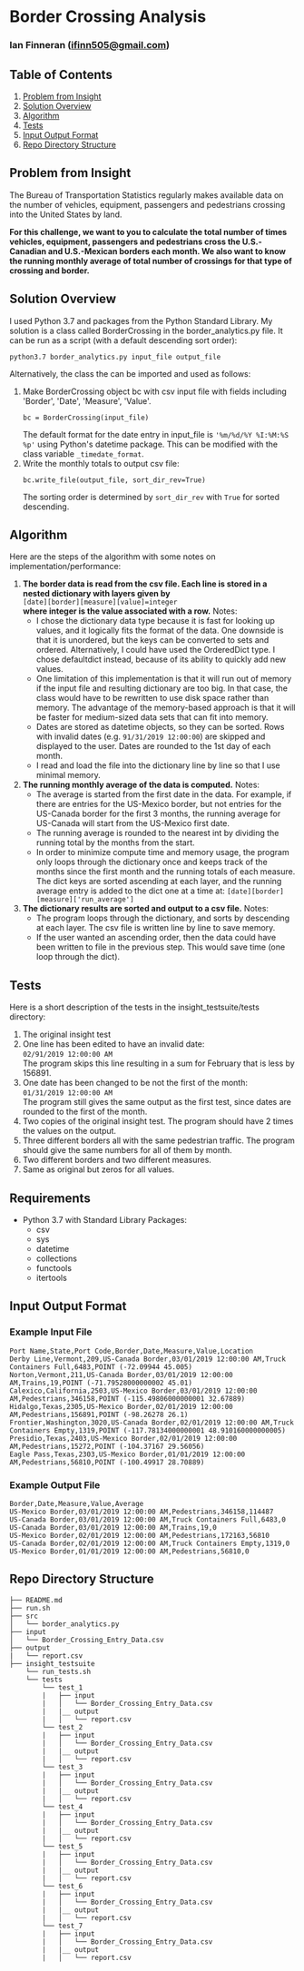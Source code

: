 # Border Crossing Analysis

### Ian Finneran (ifinn505@gmail.com)

## Table of Contents
1. [Problem from Insight](README.md#Problem-from-Insight)
1. [Solution Overview](README.md#Solution-Overview)
1. [Algorithm](README.md#Algorithm)
1. [Tests](README.md#Tests)
1. [Input Output Format](README.md#Input-Output-Format)
1. [Repo Directory Structure](README.md#Repo-Directory-Structure)

## Problem from Insight
The Bureau of Transportation Statistics regularly makes available data on the number of vehicles, equipment, passengers and pedestrians crossing into the United States by land.

**For this challenge, we want to you to calculate the total number of times vehicles, equipment, passengers and pedestrians cross the U.S.-Canadian and U.S.-Mexican borders each month. We also want to know the running monthly average of total number of crossings for that type of crossing and border.**

## Solution Overview

I used Python 3.7 and packages from the Python Standard Library. My solution is a class called BorderCrossing in the border_analytics.py file. It can be run as a script (with a default descending sort order):

```   
python3.7 border_analytics.py input_file output_file
``` 

Alternatively, the class the can be imported and used as follows:

1. Make BorderCrossing object bc with csv input file with fields including 'Border', 'Date', 'Measure', 'Value'. 
    ```    
    bc = BorderCrossing(input_file)
    ```      
    The default format for the date entry in input_file is ```'%m/%d/%Y %I:%M:%S %p'``` using Python's datetime package. This can be modified with the class variable ```_timedate_format```.
1. Write the monthly totals to output csv file:
    ```   
    bc.write_file(output_file, sort_dir_rev=True)
    ```
    The sorting order is determined by ```sort_dir_rev``` with ```True``` for sorted descending.
   
## Algorithm

Here are the steps of the algorithm with some notes on implementation/performance:

1. **The border data is read from the csv file. Each line is stored in a nested dictionary with layers given by**  
    ```[date][border][measure][value]=integer```  
    **where integer is the value associated with a row.** Notes: 
    - I chose the dictionary data type because it is fast for looking up values, and it logically fits the format of the data. One downside is that it is unordered, but the keys can be converted to sets and ordered. Alternatively, I could have used the OrderedDict type. I chose defaultdict instead, because of its ability to quickly add new values. 
    - One limitation of this implementation is that it will run out of memory if the input file and resulting dictionary are too big. In that case, the class would have to be rewritten to use disk space rather than memory. The advantage of the memory-based approach is that it will be faster for medium-sized data sets that can fit into memory.
    - Dates are stored as datetime objects, so they can be sorted. Rows with invalid dates (e.g. ```91/31/2019 12:00:00```) are skipped and displayed to the user. Dates are rounded to the 1st day of each month.
    - I read and load the file into the dictionary line by line so that I use minimal memory.
1. **The running monthly average of the data is computed.** Notes:
    - The average is started from the first date in the data. For example, if there are entries for the US-Mexico border, but not entries for the US-Canada border for the first 3 months, the running average for US-Canada will start from the US-Mexico first date.
    - The running average is rounded to the nearest int by dividing the running total by the months from the start. 
    - In order to minimize compute time and memory usage, the program only loops through the dictionary once and keeps track of the months since the first month and the running totals of each measure. The dict keys are sorted ascending at each layer, and the running average entry is added to the dict one at a time at:  ```[date][border][measure]['run_average']```  
1. **The dictionary results are sorted and output to a csv file.** Notes:
    - The program loops through the dictionary, and sorts by descending at each layer. The csv file is written line by line to save memory.
    - If the user wanted an ascending order, then the data could have been written to file in the previous step. This would save time (one loop through the dict).

## Tests

Here is a short description of the tests in the insight_testsuite/tests directory:

1. The original insight test
1. One line has been edited to have an invalid date:  
    ```02/91/2019 12:00:00 AM```  
    The program skips this line resulting in a sum for February that is less by 156891.
1. One date has been changed to be not the first of the month:  
    ```01/31/2019 12:00:00 AM```  
    The program still gives the same output as the first test, since dates are rounded to the first of the month.
1. Two copies of the original insight test. The program should have 2 times the values on the output.
1. Three different borders all with the same pedestrian traffic. The program should give the same numbers for all of them by month.
1. Two different borders and two different measures.
1. Same as original but zeros for all values.

## Requirements

- Python 3.7 with Standard Library Packages:
    - csv
    - sys
    - datetime
    - collections
    - functools
    - itertools

## Input Output Format

### Example Input File

```
Port Name,State,Port Code,Border,Date,Measure,Value,Location
Derby Line,Vermont,209,US-Canada Border,03/01/2019 12:00:00 AM,Truck Containers Full,6483,POINT (-72.09944 45.005)
Norton,Vermont,211,US-Canada Border,03/01/2019 12:00:00 AM,Trains,19,POINT (-71.79528000000002 45.01)
Calexico,California,2503,US-Mexico Border,03/01/2019 12:00:00 AM,Pedestrians,346158,POINT (-115.49806000000001 32.67889)
Hidalgo,Texas,2305,US-Mexico Border,02/01/2019 12:00:00 AM,Pedestrians,156891,POINT (-98.26278 26.1)
Frontier,Washington,3020,US-Canada Border,02/01/2019 12:00:00 AM,Truck Containers Empty,1319,POINT (-117.78134000000001 48.910160000000005)
Presidio,Texas,2403,US-Mexico Border,02/01/2019 12:00:00 AM,Pedestrians,15272,POINT (-104.37167 29.56056)
Eagle Pass,Texas,2303,US-Mexico Border,01/01/2019 12:00:00 AM,Pedestrians,56810,POINT (-100.49917 28.70889)
```

### Example Output File

```
Border,Date,Measure,Value,Average
US-Mexico Border,03/01/2019 12:00:00 AM,Pedestrians,346158,114487
US-Canada Border,03/01/2019 12:00:00 AM,Truck Containers Full,6483,0
US-Canada Border,03/01/2019 12:00:00 AM,Trains,19,0
US-Mexico Border,02/01/2019 12:00:00 AM,Pedestrians,172163,56810
US-Canada Border,02/01/2019 12:00:00 AM,Truck Containers Empty,1319,0
US-Mexico Border,01/01/2019 12:00:00 AM,Pedestrians,56810,0

```

## Repo Directory Structure

    ├── README.md
    ├── run.sh
    ├── src
    │   └── border_analytics.py
    ├── input
    │   └── Border_Crossing_Entry_Data.csv
    ├── output
    |   └── report.csv
    ├── insight_testsuite
        └── run_tests.sh
        └── tests
            └── test_1
            |   ├── input
            |   │   └── Border_Crossing_Entry_Data.csv
            |   |__ output
            |   │   └── report.csv
            └── test_2
            |   ├── input
            |   │   └── Border_Crossing_Entry_Data.csv
            |   |__ output
            |   │   └── report.csv
            └── test_3
            |   ├── input
            |   │   └── Border_Crossing_Entry_Data.csv
            |   |__ output
            |   │   └── report.csv
            └── test_4
            |   ├── input
            |   │   └── Border_Crossing_Entry_Data.csv
            |   |__ output
            |   │   └── report.csv
            └── test_5
            |   ├── input
            |   │   └── Border_Crossing_Entry_Data.csv
            |   |__ output
            |   │   └── report.csv
            └── test_6
            |   ├── input
            |   │   └── Border_Crossing_Entry_Data.csv
            |   |__ output
            |   │   └── report.csv
            └── test_7
            |   ├── input
            |   │   └── Border_Crossing_Entry_Data.csv
            |   |__ output
            |   │   └── report.csv
